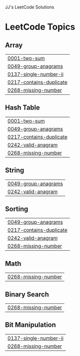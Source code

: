 JJ's LeetCode Solutions

<!---LeetCode Topics Start-->
# LeetCode Topics
## Array
|  |
| ------- |
| [0001-two-sum](https://github.com/everythingapplejj/JJ-s-LeetCode-Solutions/tree/master/0001-two-sum) |
| [0049-group-anagrams](https://github.com/everythingapplejj/JJ-s-LeetCode-Solutions/tree/master/0049-group-anagrams) |
| [0137-single-number-ii](https://github.com/everythingapplejj/JJ-s-LeetCode-Solutions/tree/master/0137-single-number-ii) |
| [0217-contains-duplicate](https://github.com/everythingapplejj/JJ-s-LeetCode-Solutions/tree/master/0217-contains-duplicate) |
| [0268-missing-number](https://github.com/everythingapplejj/JJ-s-LeetCode-Solutions/tree/master/0268-missing-number) |
## Hash Table
|  |
| ------- |
| [0001-two-sum](https://github.com/everythingapplejj/JJ-s-LeetCode-Solutions/tree/master/0001-two-sum) |
| [0049-group-anagrams](https://github.com/everythingapplejj/JJ-s-LeetCode-Solutions/tree/master/0049-group-anagrams) |
| [0217-contains-duplicate](https://github.com/everythingapplejj/JJ-s-LeetCode-Solutions/tree/master/0217-contains-duplicate) |
| [0242-valid-anagram](https://github.com/everythingapplejj/JJ-s-LeetCode-Solutions/tree/master/0242-valid-anagram) |
| [0268-missing-number](https://github.com/everythingapplejj/JJ-s-LeetCode-Solutions/tree/master/0268-missing-number) |
## String
|  |
| ------- |
| [0049-group-anagrams](https://github.com/everythingapplejj/JJ-s-LeetCode-Solutions/tree/master/0049-group-anagrams) |
| [0242-valid-anagram](https://github.com/everythingapplejj/JJ-s-LeetCode-Solutions/tree/master/0242-valid-anagram) |
## Sorting
|  |
| ------- |
| [0049-group-anagrams](https://github.com/everythingapplejj/JJ-s-LeetCode-Solutions/tree/master/0049-group-anagrams) |
| [0217-contains-duplicate](https://github.com/everythingapplejj/JJ-s-LeetCode-Solutions/tree/master/0217-contains-duplicate) |
| [0242-valid-anagram](https://github.com/everythingapplejj/JJ-s-LeetCode-Solutions/tree/master/0242-valid-anagram) |
| [0268-missing-number](https://github.com/everythingapplejj/JJ-s-LeetCode-Solutions/tree/master/0268-missing-number) |
## Math
|  |
| ------- |
| [0268-missing-number](https://github.com/everythingapplejj/JJ-s-LeetCode-Solutions/tree/master/0268-missing-number) |
## Binary Search
|  |
| ------- |
| [0268-missing-number](https://github.com/everythingapplejj/JJ-s-LeetCode-Solutions/tree/master/0268-missing-number) |
## Bit Manipulation
|  |
| ------- |
| [0137-single-number-ii](https://github.com/everythingapplejj/JJ-s-LeetCode-Solutions/tree/master/0137-single-number-ii) |
| [0268-missing-number](https://github.com/everythingapplejj/JJ-s-LeetCode-Solutions/tree/master/0268-missing-number) |
<!---LeetCode Topics End-->